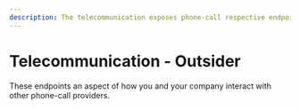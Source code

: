 ```yaml
---
description: The telecommunication exposes phone-call respective endpoints and information.
---
```


# Telecommunication - Outsider

These endpoints an aspect of how you and your company interact with other phone-call providers.



